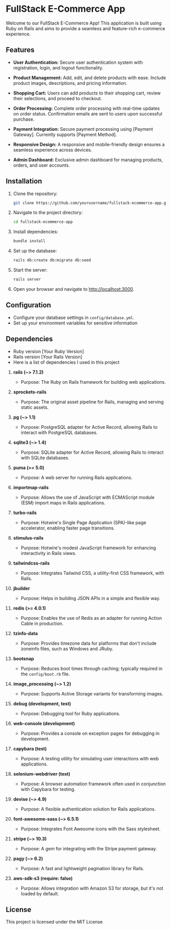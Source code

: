 # FullStack E-Commerce App

Welcome to our FullStack E-Commerce App! This application is built using Ruby on Rails and aims to provide a seamless and feature-rich e-commerce experience.

## Features

- **User Authentication:** Secure user authentication system with registration, login, and logout functionality.

- **Product Management:** Add, edit, and delete products with ease. Include product images, descriptions, and pricing information.

- **Shopping Cart:** Users can add products to their shopping cart, review their selections, and proceed to checkout.

- **Order Processing:** Complete order processing with real-time updates on order status. Confirmation emails are sent to users upon successful purchase.

- **Payment Integration:** Secure payment processing using [Payment Gateway]. Currently supports [Payment Method].

- **Responsive Design:** A responsive and mobile-friendly design ensures a seamless experience across devices.

- **Admin Dashboard:** Exclusive admin dashboard for managing products, orders, and user accounts.

## Installation

1. Clone the repository:

   ```bash
   git clone https://github.com/yourusername/fullstack-ecommerce-app.git
   ```

2. Navigate to the project directory:

   ```bash
   cd fullstack-ecommerce-app
   ```

3. Install dependencies:

   ```bash
   bundle install
   ```

4. Set up the database:

   ```bash
   rails db:create db:migrate db:seed
   ```

5. Start the server:

   ```bash
   rails server
   ```

6. Open your browser and navigate to [http://localhost:3000](http://localhost:3000).

## Configuration

- Configure your database settings in `config/database.yml`.
- Set up your environment variables for sensitive information

## Dependencies

- Ruby version [Your Ruby Version]
- Rails version [Your Rails Version]
- Here is a list of dependencies I used in this project

1. **rails (~> 7.1.2)**
   - Purpose: The Ruby on Rails framework for building web applications.

2. **sprockets-rails**
   - Purpose: The original asset pipeline for Rails, managing and serving static assets.

3. **pg (~> 1.1)**
   - Purpose: PostgreSQL adapter for Active Record, allowing Rails to interact with PostgreSQL databases.

4. **sqlite3 (~> 1.4)**
   - Purpose: SQLite adapter for Active Record, allowing Rails to interact with SQLite databases.

5. **puma (>= 5.0)**
   - Purpose: A web server for running Rails applications.

6. **importmap-rails**
   - Purpose: Allows the use of JavaScript with ECMAScript module (ESM) import maps in Rails applications.

7. **turbo-rails**
   - Purpose: Hotwire's Single Page Application (SPA)-like page accelerator, enabling faster page transitions.

8. **stimulus-rails**
   - Purpose: Hotwire's modest JavaScript framework for enhancing interactivity in Rails views.

9. **tailwindcss-rails**
   - Purpose: Integrates Tailwind CSS, a utility-first CSS framework, with Rails.

10. **jbuilder**
    - Purpose: Helps in building JSON APIs in a simple and flexible way.

11. **redis (>= 4.0.1)**
    - Purpose: Enables the use of Redis as an adapter for running Action Cable in production.

12. **tzinfo-data**
    - Purpose: Provides timezone data for platforms that don't include zoneinfo files, such as Windows and JRuby.

13. **bootsnap**
    - Purpose: Reduces boot times through caching; typically required in the `config/boot.rb` file.

14. **image_processing (~> 1.2)**
    - Purpose: Supports Active Storage variants for transforming images.

15. **debug (development, test)**
    - Purpose: Debugging tool for Ruby applications.

16. **web-console (development)**
    - Purpose: Provides a console on exception pages for debugging in development.

17. **capybara (test)**
    - Purpose: A testing utility for simulating user interactions with web applications.

18. **selenium-webdriver (test)**
    - Purpose: A browser automation framework often used in conjunction with Capybara for testing.

19. **devise (~> 4.9)**
    - Purpose: A flexible authentication solution for Rails applications.

20. **font-awesome-sass (~> 6.5.1)**
    - Purpose: Integrates Font Awesome icons with the Sass stylesheet.

21. **stripe (~> 10.3)**
    - Purpose: A gem for integrating with the Stripe payment gateway.

22. **pagy (~> 6.2)**
    - Purpose: A fast and lightweight pagination library for Rails.

23. **aws-sdk-s3 (require: false)**
    - Purpose: Allows integration with Amazon S3 for storage, but it's not loaded by default.


## License

This project is licensed under the MIT License
